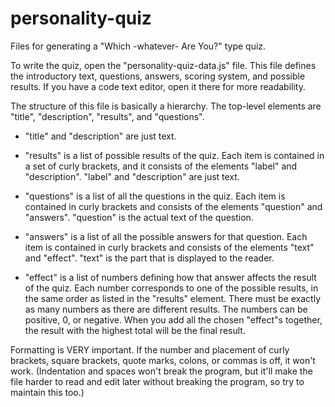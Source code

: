 # personality-quiz
Files for generating a "Which -whatever- Are You?" type quiz. 

To write the quiz, open the "personality-quiz-data.js" file. This file defines the introductory text, questions, answers, scoring system, and possible results. If you have a code text editor, open it there for more readability. 

The structure of this file is basically a hierarchy. The top-level elements are "title", "description", "results", and "questions". 

- "title" and "description" are just text. 

- "results" is a list of possible results of the quiz. Each item is contained in a set of curly brackets, and it consists of the elements "label" and "description". "label" and "description" are just text.

- "questions" is a list of all the questions in the quiz. Each item is contained in curly brackets and consists of the elements "question" and "answers". "question" is the actual text of the question. 

- "answers" is a list of all the possible answers for that question. Each item is contained in curly brackets and consists of the elements "text" and "effect". "text" is the part that is displayed to the reader.

- "effect" is a list of numbers defining how that answer affects the result of the quiz. Each number corresponds to one of the possible results, in the same order as listed in the "results" element. There must be exactly as many numbers as there are different results. The numbers can be positive, 0, or negative. When you add all the chosen "effect"s together, the result with the highest total will be the final result.

Formatting is VERY important. If the number and placement of curly brackets, square brackets, quote marks, colons, or commas is off, it won't work. (Indentation and spaces won't break the program, but it'll make the file harder to read and edit later without breaking the program, so try to maintain this too.) 
